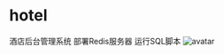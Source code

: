 # hotel
酒店后台管理系统
部署Redis服务器
运行SQL脚本
![avatar](https://ae01.alicdn.com/kf/H7557e06ffb7649e3acae00ef95fa668d4.png)

